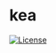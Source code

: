 # kea
[![License](https://img.shields.io/badge/License-Apache_2.0-blue.svg)](https://opensource.org/licenses/Apache-2.0)

